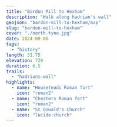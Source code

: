 ```yaml
---
title: "Bardon Mill to Hexham"
description: "Walk along hadrian's wall"
geojson: "bardon-mill-to-hexham/map"
slug: "bardon-mill-to-hexham"
cover: "./north-tyne.jpg"
date: 2024-09-06
tags:
  - "history"
length: 31.75
elevation: 729
duration: 6.5
trails:
  - "hadrians-wall"
highlights:
  - name: "Houseteads Roman fort"
    icon: "roman2"
  - name: "Chesters Roman fort"
    icon: "roman2"
  - name: "St Oswald's Church"
    icon: "lucide:church"
---
```

